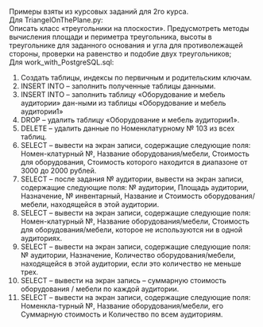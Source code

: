 Примеры взяты из курсовых заданий для 2го курса.  
Для TriangelOnThePlane.py:  
  Описать класс «треугольники на плоскости». Предусмотреть
  методы вычисления площади и периметра треугольника, 
  высоты в треугольнике для заданного основания и
  угла для противолежащей стороны, проверки на равенство 
  и подобие двух треугольников;  
 Для work_with_PostgreSQL.sql:
  1.	Создать таблицы, индексы по первичным и родительским ключам.
  2.	INSERT INTO – заполнить полученные таблицы данными.
  3.	INSERT INTO – заполнить таблицу «Оборудование и мебель аудитории» дан-ными из таблицы «Оборудование и мебель аудитории1»
  4.	DROP – удалить таблицу «Оборудование и мебель аудитории1».
  5.	DELETE – удалить данные по Номенклатурному № 103 из всех таблиц.
  6.	SELECT – вывести на экран записи, содержащие следующие поля: Номен-клатурный №, Название оборудования/мебели, Стоимость для оборудования, Стоимость которого находится в диапазоне от 3000 до 2000 рублей.
  7.	SELECT – после задания № аудитории, вывести на экран записи, содержащие следующие поля: № аудитории, Площадь аудитории, Назначение, № инвентарный, Название и Стоимость оборудования/мебели, находящейся в этой аудитории.
  8.	SELECT – вывести на экран записи, содержащие следующие поля: Номен-клатурный №, Название оборудования/мебели, Стоимость для оборудования/мебели, которое не используются ни в одной аудиториях.
  9.	SELECT – вывести на экран записи, содержащие следующие поля: № аудитории, Назначение, Количество оборудования/мебели, находящейся в этой аудитории, если это количество не меньше трех.
  10.	SELECT – вывести на экран запись – суммарную стоимость оборудования / мебели по каждой аудитории.
  11.	SELECT – вывести на экран записи, содержащие следующие поля: Номенкла-турный №, Название оборудования/мебели, его Суммарную стоимость и Количество по всем аудиториям.
